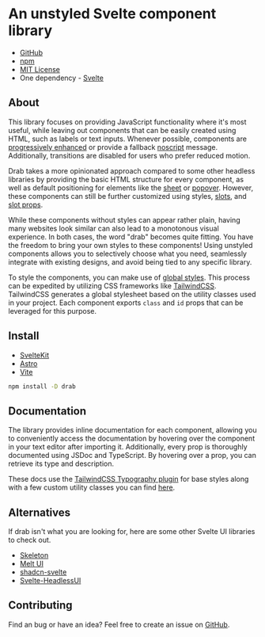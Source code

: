 # An unstyled Svelte component library

- [GitHub](https://github.com/rossrobino/drab)
- [npm](https://www.npmjs.com/package/drab)
- [MIT License](https://github.com/rossrobino/drab/blob/main/LICENSE.md)
- One dependency - [Svelte](https://svelte.dev)

## About

This library focuses on providing JavaScript functionality where it's most useful, while leaving out components that can be easily created using HTML, such as labels or text inputs. Whenever possible, components are [progressively enhanced](/docs/ShareButton) or provide a fallback [noscript](https://developer.mozilla.org/en-US/docs/Web/HTML/Element/noscript) message. Additionally, transitions are disabled for users who prefer reduced motion.

Drab takes a more opinionated approach compared to some other headless libraries by providing the basic HTML structure for every component, as well as default positioning for elements like the [sheet](/docs/Sheet) or [popover](/docs/Popover). However, these components can still be further customized using styles, [slots](https://svelte.dev/tutorial/slots), and [slot props](https://svelte.dev/tutorial/slot-props).

While these components without styles can appear rather plain, having many websites look similar can also lead to a monotonous visual experience. In both cases, the word "drab" becomes quite fitting. You have the freedom to bring your own styles to these components! Using unstyled components allows you to selectively choose what you need, seamlessly integrate with existing designs, and avoid being tied to any specific library.

To style the components, you can make use of [global styles](https://joyofcode.xyz/global-styles-in-sveltekit). This process can be expedited by utilizing CSS frameworks like [TailwindCSS](https://tailwindcss.com/). TailwindCSS generates a global stylesheet based on the utility classes used in your project. Each component exports `class` and `id` props that can be leveraged for this purpose.

## Install

- [SvelteKit](https://kit.svelte.dev)
- [Astro](https://docs.astro.build/en/tutorial/1-setup/2/)
- [Vite](https://vitejs.dev/guide/)

```bash
npm install -D drab
```

## Documentation

The library provides inline documentation for each component, allowing you to conveniently access the documentation by hovering over the component in your text editor after importing it. Additionally, every prop is thoroughly documented using JSDoc and TypeScript. By hovering over a prop, you can retrieve its type and description.

These docs use the [TailwindCSS Typography plugin](https://tailwindcss.com/docs/typography-plugin) for base styles along with a few custom utility classes you can find [here](https://github.com/rossrobino/drab/blob/main/src/app.postcss).

## Alternatives

If drab isn't what you are looking for, here are some other Svelte UI libraries to check out.

- [Skeleton](https://skeleton.dev)
- [Melt UI](https://www.melt-ui.com/)
- [shadcn-svelte](https://www.shadcn-svelte.com/)
- [Svelte-HeadlessUI](https://captaincodeman.github.io/svelte-headlessui/)

## Contributing

Find an bug or have an idea? Feel free to create an issue on [GitHub](https://github.com/rossrobino/drab).
